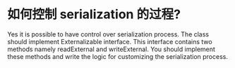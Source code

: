 # 如何控制 serialization 的过程?

Yes it is possible to have control over serialization process. The class should implement Externalizable interface. This interface contains two methods namely readExternal and writeExternal. You should implement these methods and write the logic for customizing the serialization process.
